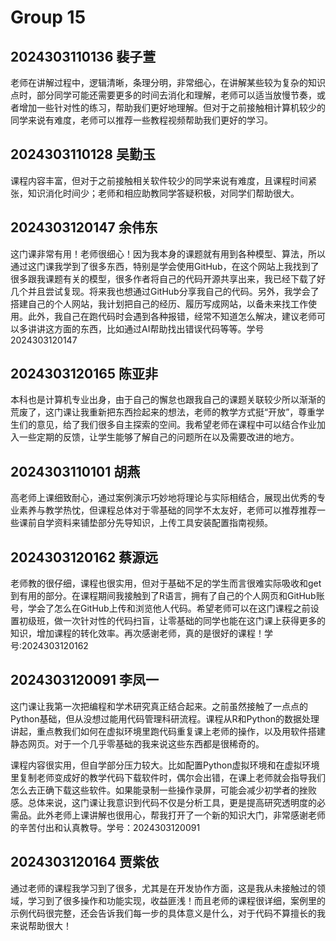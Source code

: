 # Group 15

## 2024303110136 裴子萱
老师在讲解过程中，逻辑清晰，条理分明，非常细心，在讲解某些较为复杂的知识点时，部分同学可能还需要更多的时间去消化和理解，老师可以适当放慢节奏，或者增加一些针对性的练习，帮助我们更好地理解。但对于之前接触相计算机较少的同学来说有难度，老师可以推荐一些教程视频帮助我们更好的学习。


## 2024303110128 吴勤玉

课程内容丰富，但对于之前接触相关软件较少的同学来说有难度，且课程时间紧张，知识消化时间少；老师和相应助教同学答疑积极，对同学们帮助很大。

## 2024303120147 余伟东

这门课非常有用！老师很细心！因为我本身的课题就有用到各种模型、算法，所以通过这门课我学到了很多东西，特别是学会使用GitHub，在这个网站上我找到了很多跟我课题有关的模型，很多作者将自己的代码开源共享出来，我已经下载了好几个并且尝试复现。将来我也想通过GitHub分享我自己的代码。另外，我学会了搭建自己的个人网站，我计划把自己的经历、履历写成网站，以备未来找工作使用。此外，我自己在跑代码时会遇到各种报错，经常不知道怎么解决，建议老师可以多讲讲这方面的东西，比如通过AI帮助找出错误代码等等。学号2024303120147

## 2024303120165 陈亚非

本科也是计算机专业出身，由于自己的懈怠也跟我自己的课题关联较少所以渐渐的荒废了，这门课让我重新把东西捡起来的想法，老师的教学方式挺“开放”，尊重学生们的意见，给了我们很多自主探索的空间。我希望老师在课程中可以结合作业加入一些定期的反馈，让学生能够了解自己的问题所在以及需要改进的地方。


## 2024303110101 胡燕

高老师上课细致耐心，通过案例演示巧妙地将理论与实际相结合，展现出优秀的专业素养与教学热忱，但课程总体对于零基础的同学不太友好，老师可以推荐推荐一些课前自学资料来铺垫部分先导知识，上传工具安装配置指南视频。

## 2024303120162 蔡源远

老师教的很仔细，课程也很实用，但对于基础不足的学生而言很难实际吸收和get到有用的部分。在课程期间我接触到了R语言，拥有了自己的个人网页和GitHub账号，学会了怎么在GitHub上传和浏览他人代码。希望老师可以在这门课程之前设置初级班，做一次针对性的代码扫盲，让零基础的同学也能在这门课上获得更多的知识，增加课程的转化效率。再次感谢老师，真的是很好的课程！学号:2024303120162

##  2024303120091 李凤一

这门课让我第一次把编程和学术研究真正结合起来。之前虽然接触了一点点的Python基础，但从没想过能用代码管理科研流程。课程从R和Python的数据处理讲起，重点教我们如何在虚拟环境里跑代码重复课上老师的操作，以及用软件搭建静态网页。对于一个几乎零基础的我来说这些东西都是很稀奇的。

课程内容很实用，但自学部分压力较大。比如配置Python虚拟环境和在虚拟环境里复制老师变成好的教学代码下载软件时，偶尔会出错，在课上老师就会指导我们怎么去正确下载这些软件。如果能录制一些操作录屏，可能会减少初学者的挫败感。总体来说，这门课让我意识到代码不仅是分析工具，更是提高研究透明度的必需品。此外老师上课讲解也很用心，帮我打开了一个新的知识大门，非常感谢老师的辛苦付出和认真教导。学号：2024303120091

## 2024303120164 贾紫依

通过老师的课程我学习到了很多，尤其是在开发协作方面，这是我从未接触过的领域，学习到了很多操作和功能实现，收益匪浅！而且老师的课程很详细，案例里的示例代码很完整，还会告诉我们每一步的具体意义是什么，对于代码不算擅长的我来说帮助很大！
